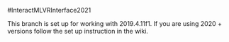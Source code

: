 #InteractMLVRInterface2021 

This branch is set up for working with 2019.4.11f1. If you are using 2020 + versions follow the set up instruction in the wiki.
